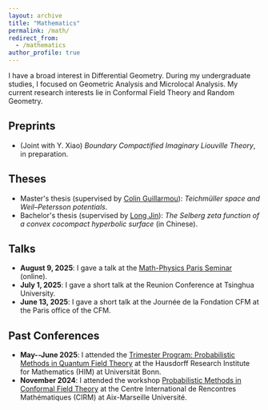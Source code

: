 ```yaml
---
layout: archive
title: "Mathematics"
permalink: /math/
redirect_from:
  - /mathematics
author_profile: true
---
```


I have a broad interest in Differential Geometry. During my undergraduate studies, I focused on Geometric Analysis and Microlocal Analysis. My current research interests lie in Conformal Field Theory and Random Geometry.

## Preprints

- (Joint with Y. Xiao) _Boundary Compactified Imaginary Liouville Theory_, in preparation.

## Theses

- Master's thesis (supervised by [Colin Guillarmou](https://www.imo.universite-paris-saclay.fr/~colin.guillarmou/)): _Teichmüller space and Weil–Petersson potentials_.
- Bachelor's thesis (supervised by [Long Jin](https://sites.google.com/view/longjinswebpage/home)): _The Selberg zeta function of a convex cocompact hyperbolic surface_ (in Chinese).

<!-- ## Survey articles -->

## Talks

- **August 9, 2025**: I gave a talk at the [Math-Physics Paris Seminar](https://roimex.github.io/Math-Physics-Paris/) (online).
- **July 1, 2025**: I gave a short talk at the Reunion Conference at Tsinghua University.
- **June 13, 2025**: I gave a short talk at the Journée de la Fondation CFM at the Paris office of the CFM.

## Past Conferences

- **May--June 2025**: I attended the [Trimester Program: Probabilistic Methods in Quantum Field Theory](https://www.mathematics.uni-bonn.de/him/programs/current-trimester-program/probalilistic-methods-in-quantum-field-theory) at the Hausdorff Research Institute for Mathematics (HIM) at Universität Bonn.
- **November 2024**: I attended the workshop [Probabilistic Methods in Conformal Field Theory](https://conferences.cirm-math.fr/3505.html) at the Centre International de Rencontres Mathématiques (CIRM) at Aix-Marseille Université.
